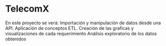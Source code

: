 # TelecomX
En este proyecto se verá:
 Importación y manipulación de  datos desde una API.
 Aplicación de conceptos ETL.
 Creación de las graficas y visualizaciones de cada requerimiento
 Análisis exploratorio de los datos obtenidos
